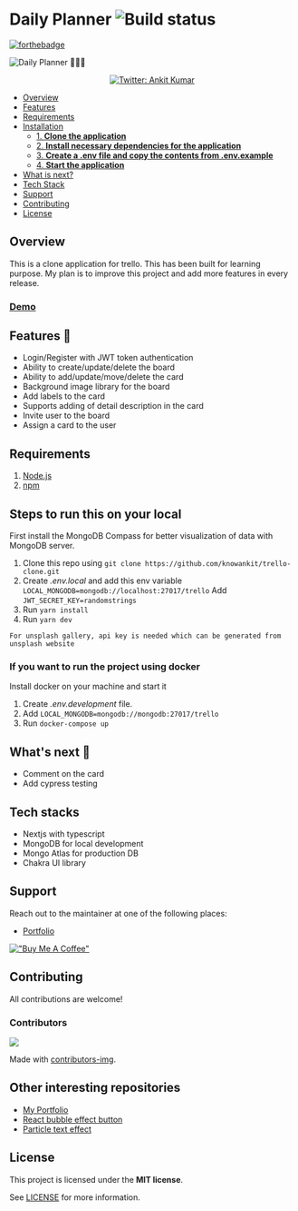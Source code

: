# Daily Planner ![Build status](https://github.com/knowankit/trello-clone/actions/workflows/main.yml/badge.svg)

[![forthebadge](https://forthebadge.com/images/badges/built-with-love.svg)](https://forthebadge.com)

![Daily Planner](https://github.com/knowankit/trello-clone/blob/develop/demo.gif) 👨🏻‍💻
<p align="center">
  <a href="https://twitter.com/knowankit">
    <img alt="Twitter: Ankit Kumar" src="https://img.shields.io/twitter/follow/knowankit.svg?style=social" target="_blank" />
  </a>
</p>

- [Overview](#overview)
- [Features](#features)
- [Requirements](#requirements)
- [Installation](#steps-to-run-this-on-your-local)
  - [1. **Clone the application**](#1-clone-the-application)
  - [2. **Install necessary dependencies for the application**](#2-install-necessary-dependencies-for-the-application)
  - [3. **Create a .env file and copy the contents from .env.example**](#3-create-a-env-file-and-copy-the-contents-from-envexample)
  - [4. **Start the application**](#4-start-the-application)
- [What is next?](#Whats-next)
- [Tech Stack](#tech-stacks)
- [Support](#support)
- [Contributing](#contributing)
- [License](#license)

## Overview

This is a clone application for trello. This has been built for learning purpose. My plan is to improve this project and add more features in every release.

### [Demo](https://trello-clone-one.vercel.app/) 

## Features 🤩

- Login/Register with JWT token authentication
- Ability to create/update/delete the board
- Ability to add/update/move/delete the card
- Background image library for the board
- Add labels to the card
- Supports adding of detail description in the card
- Invite user to the board
- Assign a card to the user

## Requirements

1. [Node.js](https://nodejs.org/)
2. [npm](https://www.npmjs.com/)

## Steps to run this on your local

First install the MongoDB Compass for better visualization of data with MongoDB server.

1. Clone this repo using `git clone https://github.com/knowankit/trello-clone.git`
2. Create _.env.local_ and add this env variable `LOCAL_MONGODB=mongodb://localhost:27017/trello`
    Add `JWT_SECRET_KEY=randomstrings`
3. Run `yarn install`
4. Run `yarn dev`

`For unsplash gallery, api key is needed which can be generated from unsplash website`

### If you want to run the project using docker

Install docker on your machine and start it

1. Create _.env.development_ file.
2. Add `LOCAL_MONGODB=mongodb://mongodb:27017/trello`
3. Run `docker-compose up`

## What's next 🚀

- Comment on the card
- Add cypress testing

## Tech stacks

- Nextjs with typescript
- MongoDB for local development
- Mongo Atlas for production DB
- Chakra UI library

## Support

Reach out to the maintainer at one of the following places:

- [Portfolio](https://knowankit.com)

[!["Buy Me A Coffee"](https://www.buymeacoffee.com/assets/img/custom_images/orange_img.png)](https://www.buymeacoffee.com/knowankit)

## Contributing

All contributions are welcome!

### Contributors

<a href="https://github.com/knowankit/trello-clone/graphs/contributors">
  <img src="https://contrib.rocks/image?repo=knowankit/trello-clone" />
</a>

Made with [contributors-img](https://contrib.rocks).
## Other interesting repositories

- [My Portfolio](https://github.com/knowankit/knowankit.com)
- [React bubble effect button](https://github.com/knowankit/react-bubbly-effect-button)
- [Particle text effect](https://github.com/knowankit/particle-text-effect)

## License

This project is licensed under the **MIT license**.

See [LICENSE](LICENSE) for more information.


